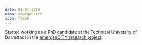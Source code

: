 ```yaml
---
date: 01-01-2020
name: emergenCITY
icon: flask
---
```

Started working as a PhD candidate at the Technical University of Darmstadt in the [emergenCITY research project](https://www.emergencity.de).
